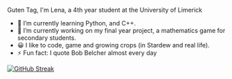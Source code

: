 Guten Tag, I'm Lena, a 4th year student at the University of Limerick

- 🌱 I’m currently learning Python, and C++.
- 🔭 I’m currently working on my final year project, a mathematics game for secondary students.
- 😀 I like to code, game and growing crops (in Stardew and real life).
- ⚡ Fun fact: I quote Bob Belcher almost every day 

[![GitHub Streak](http://github-readme-streak-stats.herokuapp.com?user=LenaStolz&hide_border=true&ring=FEC5BB&fire=FAE1DD&currStreakLabel=D8E2DC&date_format=j%20M%5B%20Y%5D)](https://git.io/streak-stats)
<!--[![Anurag's GitHub stats](https://github-readme-stats.vercel.app/api?username=LenaStolz&title_color=FEC5BB&icon_color=FCD5CE&)](https://github.com/anuraghazra/github-readme-stats)
[![My GitHub Language Stats](https://github-readme-stats.vercel.app/api/top-langs/?username=LenaStolz&title_color=FEC5BB&icon_color=FCD5CE&)]()-->
